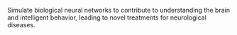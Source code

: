 Simulate biological neural networks to contribute to understanding the brain and intelligent behavior, leading to novel treatments for neurological diseases.